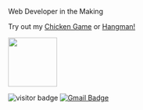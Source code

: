 Web Developer in the Making

Try out my <a href="https://chicken-game-jade.vercel.app/">Chicken Game</a> or <a href="https://chicken-game-jade.vercel.app/](https://hangman-lilac-nine.vercel.app/">Hangman!</a>

<img src="https://raw.githubusercontent.com/innng/innng/master/assets/kyubey.gif" width="100">

![visitor badge](https://visitor-badge.laobi.icu/badge?page_id=example&format=true) [![Gmail Badge](https://img.shields.io/badge/-Gmail-c14438?style=flat-square&logo=Gmail&logoColor=white&link=mailto:klipp.lukas@gmail.com)](mailto:klipp.lukas@gmail.com)

